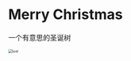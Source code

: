# Merry Christmas
一个有意思的圣诞树

<img src="F:\Github\repo\christmas\assets\img1.png" alt="lost" style="zoom: 50%;" />
